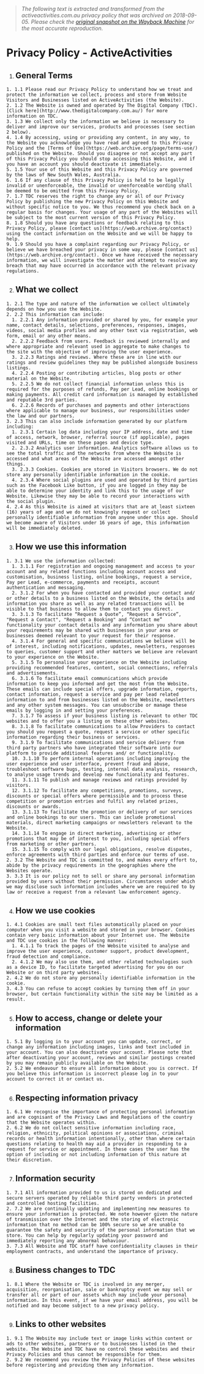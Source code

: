 > *The following text is extracted and transformed from the activeactivities.com.au privacy policy that was archived on 2018-09-05. Please check the [original snapshot on the Wayback Machine](https://web.archive.org/web/20180905005315id_/https%3A//www.activeactivities.com.au/page/privacy-policy) for the most accurate reproduction.*

# Privacy Policy - ActiveActivities

  1. ## General Terms

    1. 1.1 Please read our Privacy Policy to understand how we treat and protect the information we collect, process and store from Website Visitors and Businesses listed on ActiveActivities (the Website). 
    2. 1.2 The Website is owned and operated by The Digital Company (TDC). [Click here](http://www.thedigitalcompany.com.au/) for more information on TDC.
    3. 1.3 We collect only the information we believe is necessary to deliver and improve our services, products and processes (see section 2 below).
    4. 1.4 By accessing, using or providing any content, in any way, to the Website you acknowledge you have read and agreed to this Privacy Policy and the [Terms of Use](https://web.archive.org/page/terms-use/) published on the Website. Should you disagree or not accept any part of this Privacy Policy you should stop accessing this Website, and if you have an account you should deactivate it immediately.
    5. 1.5 Your use of this Website and this Privacy Policy are governed by the laws of New South Wales, Australia.
    6. 1.6 If any clause of this Privacy Policy is held to be legally invalid or unenforceable, the invalid or unenforceable wording shall be deemed to be omitted from this Privacy Policy.
    7. 1.7 TDC reserves the right to change any or all of our Privacy Policy by publishing the new Privacy Policy on this Website and without specific notice to you. We thus recommend you check back on a regular basis for changes. Your usage of any part of the Websites will be subject to the most current version of this Privacy Policy.
    8. 1.8 Should you have any questions or feedback relating to this Privacy Policy, please [contact us](https://web.archive.org/contact) using the contact information on the Website and we will be happy to help.
    9. 1.9 Should you have a complaint regarding our Privacy Policy, or believe we have breached your privacy in some way, please [contact us](https://web.archive.org/contact). Once we have received the necessary information, we will investigate the matter and attempt to resolve any breach that may have occurred in accordance with the relevant privacy regulations.
  2. ## What we collect

    1. 2.1 The type and nature of the information we collect ultimately depends on how you use the Website.
    2. 2.2 This information can include: 
      1. 2.2.1 Any information provided or shared by you, for example your name, contact details, selections, preferences, responses, images, videos, social media profiles and any other text via registration, web form, email or any other means.
      2. 2.2.2 Feedback from users. Feedback is reviewed internally and where appropriate and relevant used in aggregate to make changes to the site with the objective of improving the user experience.
      3. 2.2.3 Ratings and reviews. Where these are in line with our ratings and review guidelines they may be published alongside business listings.
      4. 2.2.4 Posting or contributing articles, blog posts or other material on the Website.
      5. 2.2.5 We do not collect financial information unless this is required for the purposes of refunds, Pay per Lead, online bookings or making payments. All credit card information is managed by established and reputable 3rd parties.
      6. 2.2.6 Records of purchases and payments and other interactions where applicable to manage our business, our responsibilities under the law and our partners.
    3. 2.3 This can also include information generated by our platform including: 
      1. 2.3.1 Certain log data including your IP address, date and time of access, network, browser, referral source (if applicable), pages visited and URLs, time on these pages and device type.
      2. 2.3.2 Analytics user information. Analytics software allows us to see the total traffic and the networks from where the Website is accessed and what areas of the Website are accessed amongst other things.
      3. 2.3.3 Cookies. Cookies are stored in Visitors browsers. We do not store any personally identifiable information in the cookie.
      4. 2.3.4 Where social plugins are used and operated by third parties such as the Facebook Like button, if you are logged in they may be able to determine your identity and link this to the usage of our Website. Likewise they may be able to record your interactions with the social plugin.
    4. 2.4 As this Website is aimed at visitors that are at least sixteen (16) years of age and we do not knowingly request or collect personally identifiable information from anyone under this age. Should we become aware of Visitors under 16 years of age, this information will be immediately deleted.
  3. ## How we use this information

    1. 3.1 We use the information collected: 
      1. 3.1.1 For registration and ongoing management and access to your account and any related functions including account access and customisation, business listing, online bookings, request a service, Pay per Lead, e-commerce, payments and receipts, account authentication and messaging.
      2. 3.1.2 For when you have contacted and provided your contact and/ or other details to a business listed on the Website, the details and information you share as well as any related transactions will be visible to that business to allow them to contact you direct.
      3. 3.1.3 To facilitate “Request a Quote”, “Request a Service”, "Request a Contact", "Request a Booking" and “Contact me” functionality your contact details and any information you share about your requirements may be shared with businesses in your area or businesses deemed relevant to your request for their response.
      4. 3.1.4 For general and specific communications we believe will be of interest, including notifications, updates, newsletters, responses to queries, customer support and other matters we believe are relevant to your experience on the Website.
      5. 3.1.5 To personalise your experience on the Website including providing recommended features, content, social connections, referrals and advertisements. 
      6. 3.1.6 To facilitate email communications which provide information to keep you informed and get the most from the Website. These emails can include special offers, upgrade information, reports, contact information, request a service and pay per lead related information to and from businesses listed on the Website, newsletters and any other system messages. You can unsubscribe or manage these emails by logging in and setting your preferences.
      7. 3.1.7 To assess if your business listing is relevant to other TDC websites and to offer you a listing on these other websites.
      8. 3.1.8 To facilitate communications to allow Providers to contact you should you request a quote, request a service or other specific information regarding their business or services.
      9. 3.1.9 To facilitate communications and service delivery from third party partners who have integrated their software into our platform to provide additional features and/ or functionality.
      10. 3.1.10 To perform internal operations including improving the user experience and user interface, prevent fraud and abuse, troubleshoot software bugs, testing, internal data analysis, research, to analyse usage trends and develop new functionality and features.
      11. 3.1.11 To publish and manage reviews and ratings provided by visitors.
      12. 3.1.12 To facilitate any competitions, promotions, surveys, discounts or special offers where permissible and to process these competition or promotion entries and fulfil any related prizes, discounts or awards.
      13. 3.1.13 To facilitate the promotion or delivery of our services and online bookings to our users. This can include promotional materials, direct marketing campaigns or newsletters relevant to the Website.
      14. 3.1.14 To engage in direct marketing, advertising or other promotions that may be of interest to you, including special offers from marketing or other partners.
      15. 3.1.15 To comply with our legal obligations, resolve disputes, enforce agreements with third parties and enforce our terms of use.
    2. 3.2 The Website and TDC is committed to, and makes every effort to, abide by the privacy requirements in the geographies where the Websites operate.
    3. 3.3 It is our policy not to sell or share any personal information provided by users without their permission. Circumstances under which we may disclose such information includes where we are required to by law or receive a request from a relevant law enforcement agency.
  4. ## How we use cookies

    1. 4.1 Cookies are small text files automatically placed on your computer when you visit a website and stored in your browser. Cookies contain very basic information about your Internet use. The Website and TDC use cookies in the following manner: 
      1. 4.1.1 To track the pages of the Website visited to analyse and improve the user experience, customer support, product development, fraud detection and compliance.
      2. 4.1.2 We may also use them, and other related technologies such as a device ID, to facilitate targeted advertising for you on our Website or on third party websites.
    2. 4.2 We do not store any personally identifiable information in the cookie.
    3. 4.3 You can refuse to accept cookies by turning them off in your browser, but certain functionality within the site may be limited as a result.
  5. ## How to access, change or delete your information

    1. 5.1 By logging in to your account you can update, correct, or change any information including images, links and text included in your account. You can also deactivate your account. Please note that after deactivating your account, reviews and similar postings created by you may remain publicly available on the Website.
    2. 5.2 We endeavour to ensure all information about you is correct. If you believe this information is incorrect please log in to your account to correct it or contact us.
  6. ## Respecting information privacy

    1. 6.1 We recognise the importance of protecting personal information and are cognisant of the Privacy Laws and Regulations of the country that the Website operates within.
    2. 6.2 We do not collect sensitive information including race, religion, ethnicity, political opinions or associations, criminal records or health information intentionally, other than where certain questions relating to health may aid a provider in responding to a request for service or appointment. In these cases the user has the option of including or not including information of this nature at their discretion.
  7. ## Information security

    1. 7.1 All information provided to us is stored on dedicated and secure servers operated by reliable third party vendors in protected and controlled hosting facilities.
    2. 7.2 We are continually updating and implementing new measures to ensure your information is protected. We note however given the nature of transmission over the Internet and the storing of electronic information that no method can be 100% secure so we are unable to guarantee the safety and security of the personal information that we store. You can help by regularly updating your password and immediately reporting any abnormal behaviour.
    3. 7.3 All Website and TDC staff have confidentiality clauses in their employment contracts, and understand the importance of privacy.
  8. ## Business changes to TDC

    1. 8.1 Where the Website or TDC is involved in any merger, acquisition, reorganisation, sale or bankruptcy event we may sell or transfer all or part of our assets which may include your personal information. In this event, if we have your email address, you will be notified and may become subject to a new privacy policy.
  9. ## Links to other websites

    1. 9.1 The Website may include text or image links within content or ads to other websites, partners or to businesses listed in the website. The Website and TDC have no control these websites and their Privacy Policies and thus cannot be responsible for them.
    2. 9.2 We recommend you review the Privacy Policies of these websites before registering and providing them any information.


